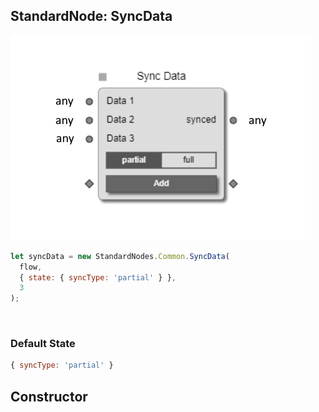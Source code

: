 ## StandardNode: SyncData

<img class="zoomable" alt="SyncData standard node" src="/images/standard-nodes/common/sync-data.png" />

<Hierarchy :extend="{name: 'Node', link: '../../api/classes/node.html'}" />
<br/>

```js
let syncData = new StandardNodes.Common.SyncData(
  flow,
  { state: { syncType: 'partial' } },
  3
);
```

<br/>

### Default State

```js
{ syncType: 'partial' }
```

## Constructor

<Method type="method">
  <template v-slot:signature>
    new SyncData(<strong>flow: </strong><em><Ref to="../../api/classes/flow">Flow</Ref></em>,
    <strong>options?: </strong><em><Ref to="../../api/interfaces/node-creator-options">NodeCreatorOptions</Ref></em>,
    <strong>inputs?: </strong><em>number</em>):
    <em><Ref to="#standardnode-syncdata">SyncData</Ref></em>
  </template>
  <template v-slot:params>
    <Param name="flow">
      <em><Ref to="../../api/classes/flow">Flow</Ref></em>
    </Param>
    <Param name="options?">
      <em><Ref to="../../api/interfaces/node-creator-options">NodeCreatorOptions</Ref></em>
      <template v-slot:default-value>
        <em>{}</em>
      </template>
    </Param>
    <Param name="inputs?">
      <em>number</em>
    </Param>
  </template>
</Method>

<script setup>
import Method from "../../../../../components/api/Method.vue";
import Param from "../../../../../components/api/Param.vue";
import Ref from "../../../../../components/api/Ref.vue";
import Hierarchy from "../../../../../components/api/Hierarchy.vue";
</script>
